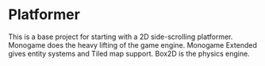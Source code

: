 # Platformer

This is a base project for starting with a 2D side-scrolling platformer.
Monogame does the heavy lifting of the game engine.
Monogame Extended gives entity systems and Tiled map support.
Box2D is the physics engine.